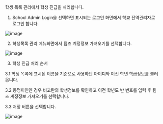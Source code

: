 학생 목록 관리에서 학생 진급을 처리합니다.

1. School Admin Login을 선택하면 표시되는 로그인 화면에서 학교 전역관리자로 로그인 합니다.
 
![image](https://user-images.githubusercontent.com/16409151/213897146-cc7f46e8-fb4f-4999-9b59-e5bf10629e37.png)

2. 학생목록 관리 메뉴화면에서 팀즈 계정정보 가져오기를 선택합니다.

![image](https://user-images.githubusercontent.com/16409151/213897219-ecd82a4c-782c-43f9-a643-c7d470417267.png)

3. 학생 진급 처리 순서
  
3.1 학생 목록에 표시된 이름을 기준으로 사용하던 아이디와 이전 학년 학급정보를 불러옵니다. 
 
3.2 동명이인인 경우 비고란의 학생정보를 확인하고 이전 학년도 반 번호를 입력 후 팀즈 계정정보 가져오기를 선택합니다.
  
3.3 저장 버튼을 선택합니다.

![image](https://user-images.githubusercontent.com/16409151/213897202-0b1c6baa-7c2f-4964-8365-c2ec650ff23b.png)

